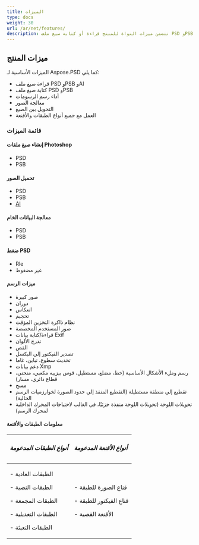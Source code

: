 ```yaml
---
title: الميزات
type: docs
weight: 30
url: /ar/net/features/
description: تتضمن ميزات النواة للمنتج قراءة أو كتابة صيغ ملف PSD وPSB وAI، وأداء رسم الرسومات، ومعالجة الصور، والعمل مع الطبقات والأقنعة.
---
```


## **ميزات المنتج**
الميزات الأساسية لـ Aspose.PSD كما يلي:

- قراءة صيغ ملف PSD وPSB وAI
- كتابة صيغ ملف PSD وPSB
- أداء رسم الرسومات
- معالجة الصور
- التحويل بين الصيغ
- العمل مع جميع أنواع الطبقات والأقنعة

### **قائمة الميزات**
#### **إنشاء صيغ ملفات Photoshop**
- PSD
- PSB

#### **تحميل الصور**
- PSD
- PSB
- [AI](/psd/ar/net/ai-adobe-illustrator-format/)

#### **معالجة البيانات الخام**
- PSD
- PSB

#### **ضغط PSD**
- Rle
- غير مضغوط

#### **ميزات الرسم**
- صور كبيرة
- دوران
- انعكاس
- تحجيم
- نظام ذاكرة التخزين المؤقت
- صور المستخدم المخصصة
- قراءة/كتابة بيانات Exif
- تدرج الألوان
- القص
- تصدير الفيكتور إلى البكسل
- تحديث سطوع، تباين، غاما
- دعم بيانات Xmp
- رسم وملء الأشكال الأساسية (خط، مضلع، مستطيل، قوس بيزييه مكعبي، منحنى، قطاع دائري، مسار)
- مسح
- تقطيع إلى منطقة مستطيلة (التقطيع المنفذ إلى حدود الصورة لخوارزميات الرسم الحالية)
- تحويلات اللوحة (تحويلات اللوحة منفذة جزئيًا، في الغالب لاحتياجات المحرك الداخلية لمحرك الرسم)

#### **معلومات الطبقات والأقنعة**
|<h5>**أنواع الطبقات المدعومة**</h5>|<h5>**أنواع الأقنعة المدعومة**</h5>|
| :- | :- |
|<p>- الطبقات العادية</p><p>- الطبقات النصية</p><p>- الطبقات المجمعة</p><p>- الطبقات التعديلية</p><p>- الطبقات التعبئة</p>|<p>- قناع الصورة للطبقة</p><p>- قناع الفيكتور للطبقة</p><p>- الأقنعة القصية</p>|